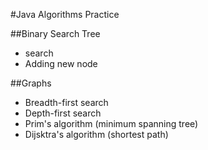 #Java Algorithms Practice


##Binary Search Tree

* search
* Adding new node


##Graphs

* Breadth-first search
* Depth-first search
* Prim's algorithm (minimum spanning tree)
* Dijsktra's algorithm (shortest path)

